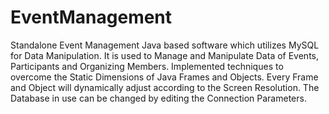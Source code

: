 # EventManagement
Standalone Event Management Java based software which utilizes MySQL for Data Manipulation.
It is used to Manage and Manipulate Data of Events, Participants and Organizing Members.
Implemented techniques to overcome the Static Dimensions of Java Frames and Objects.
Every Frame and Object will dynamically adjust according to the Screen Resolution.
The Database in use can be changed by editing the Connection Parameters.
